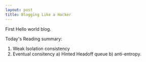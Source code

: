 ```yaml
---
layout: post
title: Blogging Like a Hacker
---
```


First Hello world blog.

Today's Reading summary:
1. Weak Isolation consistency
2. Eventual consitency
    a) Hinted Headoff queue
    b) anti-entropy.
